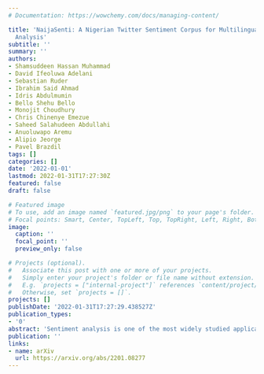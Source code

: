 ```yaml
---
# Documentation: https://wowchemy.com/docs/managing-content/

title: 'NaijaSenti: A Nigerian Twitter Sentiment Corpus for Multilingual Sentiment
  Analysis'
subtitle: ''
summary: ''
authors:
- Shamsuddeen Hassan Muhammad
- David Ifeoluwa Adelani
- Sebastian Ruder
- Ibrahim Said Ahmad
- Idris Abdulmumin
- Bello Shehu Bello
- Monojit Choudhury
- Chris Chinenye Emezue
- Saheed Salahudeen Abdullahi
- Anuoluwapo Aremu
- Alipio Jeorge
- Pavel Brazdil
tags: []
categories: []
date: '2022-01-01'
lastmod: 2022-01-31T17:27:30Z
featured: false
draft: false

# Featured image
# To use, add an image named `featured.jpg/png` to your page's folder.
# Focal points: Smart, Center, TopLeft, Top, TopRight, Left, Right, BottomLeft, Bottom, BottomRight.
image:
  caption: ''
  focal_point: ''
  preview_only: false

# Projects (optional).
#   Associate this post with one or more of your projects.
#   Simply enter your project's folder or file name without extension.
#   E.g. `projects = ["internal-project"]` references `content/project/deep-learning/index.md`.
#   Otherwise, set `projects = []`.
projects: []
publishDate: '2022-01-31T17:27:29.438527Z'
publication_types:
- '0'
abstract: 'Sentiment analysis is one of the most widely studied applications in NLP, but most work focuses on languages with large amounts of data. We introduce the first large-scale human-annotated Twitter sentiment dataset for the four most widely spoken languages in Nigeria (Hausa, Igbo, Nigerian-Pidgin, and Yorùbá ) consisting of around 30,000 annotated tweets per language (and 14,000 for Nigerian-Pidgin), including a significant fraction of code-mixed tweets. We propose text collection, filtering, processing and labeling methods that enable us to create datasets for these low-resource languages. We evaluate a rangeof pre-trained models and transfer strategies on the dataset. We find that language-specific models and language-adaptivefine-tuning generally perform best. We release the datasets, trained models, sentiment lexicons, and code to incentivizeresearch on sentiment analysis in under-represented languages.'
publication: ''
links:
- name: arXiv
  url: https://arxiv.org/abs/2201.08277
---
```

